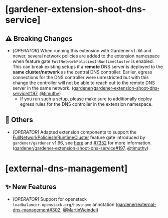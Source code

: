 # [gardener-extension-shoot-dns-service]
## ⚠️ Breaking Changes
* *[OPERATOR]* When running this extension with Gardener `v1.66` and newer, several network policies are added to the extension namespace when feature gate `FullNetworkPoliciesInRuntimeCluster` is enabled. This can break existing setups if a **remote** DNS server is deployed to the **same cluster/network** as the central DNS controller. Earlier, egress connections for the DNS controller were unrestricted but with this change the controller will not be able to reach out to the remote DNS server in the same network. ([gardener/gardener-extension-shoot-dns-service#197](https://github.com/gardener/gardener-extension-shoot-dns-service/pull/197), [@timuthy](https://github.com/timuthy))
  * If you run such a setup, please make sure to additionally deploy egress rules for the DNS controller in the extension namespace.
## 🏃 Others
* *[OPERATOR]* Adapted extension components to support the [FullNetworkPoliciesInRuntimeCluster](https://github.com/gardener/gardener/blob/master/docs/deployment/feature_gates.md#list-of-feature-gates) feature gate introduced by `gardener/gardener` v1.66, see [here](https://github.com/gardener/gardener/blob/master/docs/concepts/resource-manager.md#networkpolicy-controller) and [#7352](https://github.com/gardener/gardener/pull/7589) for more information. ([gardener/gardener-extension-shoot-dns-service#197](https://github.com/gardener/gardener-extension-shoot-dns-service/pull/197), [@timuthy](https://github.com/timuthy))
# [external-dns-management]
## ✨ New Features
* *[OPERATOR]* Support for openstack `loadbalancer.openstack.org/hostname` annotation ([gardener/external-dns-management#302](https://github.com/gardener/external-dns-management/pull/302), [@MartinWeindel](https://github.com/MartinWeindel))